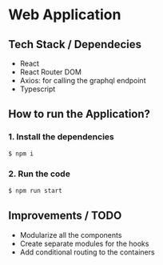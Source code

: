 # Web Application

## Tech Stack / Dependecies

- React
- React Router DOM
- Axios: for calling the graphql endpoint
- Typescript

## How to run the Application?

### 1. Install the dependencies

```Bash
$ npm i
```

### 2. Run the code

```Bash
$ npm run start
```

## Improvements / TODO

- Modularize all the components
- Create separate modules for the hooks
- Add conditional routing to the containers
